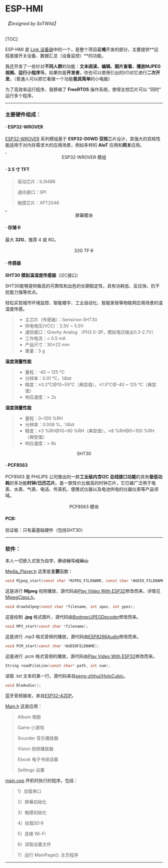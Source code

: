 # ESP-HMI

###### 【Designed by SoTWild】

[TOC]

ESP-HMI 是 [Link 设备链](/blog/sotwild/20211025.html)中的一个，是整个项目最**难**开发的部分，主要提供**远程直接开关设备、数据汇总（设备监控）**的功能。

我还开发了一些针对**不同人群**的功能：**文本阅读、编辑、图片查看、播放MJPEG视频、运行小程序**等。如果你是**开发者**，你也可以使用引出的I/O对它进行**二次开发**。（普通人可以把它看做一个功能**极其简单**的小电脑）

为了高效率运行程序，我移植了 **FreeRTOS** 操作系统，使得主控芯片可以 “同时” 运行多个程序。

------

### 主要硬件组成：

#### · ESP32-WROVER

[ESP32-WROVER](extension://oikmahiipjniocckomdccmplodldodja/pdf-viewer/web/viewer.html?file=http%3A%2F%2Fstatics3.seeedstudio.com%2Fassets%2Ffile%2Fbazaar%2Fproduct%2Fesp32-wrover_datasheet_cn.pdf) 系列模组基于 **ESP32-D0WD** **双核**芯片设计，其强大的双核性能适用于对内存需求大的应用场景，例如多样的 **AIoT** 应用和**网关**应用。

<img src="https://tse2-mm.cn.bing.net/th/id/OIP-C.HAEQhUWocwVcb56vDvSXiwHaFj?pid=ImgDet&rs=1" style="zoom:33%;" />

<center>ESP32-WROVER 模组</center>

#### · 3.5 寸 TFT

> 驱动芯片：ILI9488
>
> 通讯接口：SPI
>
> 触摸芯片：XPT2046

<img src="https://tse1-mm.cn.bing.net/th/id/R-C.c19b0647f33463543697b2392da7909e?rik=XlUPUTWrrgJY4w&riu=http%3a%2f%2fspotpear.cn%2fuploads%2fpicture%2fproduct%2farduino%2farduino-expansion%2f3.5inch-tft-touch-shield%2f3.5inch-tft-touch-shield-02.jpg&ehk=owJ7ZBHyZSnNiZ5OAvgHWOqoyD5GxQSpUkddMqO3YaE%3d&risl=&pid=ImgRaw&r=0" style="zoom:35%;" />

<center>屏幕模块</center>

#### · 存储卡

最大 **32G**，推荐 4 或 8G。

<img src="https://tse1-mm.cn.bing.net/th/id/R-C.d46a9a0f22c0a49e08a9399979d838b5?rik=89LjVtYCdusYQA&riu=http%3a%2f%2fimg.11665.com%2fimg02_p%2fi2%2f10739028636189440%2fT1DGqAFotXXXXXXXXX_!!0-item_pic.jpg&ehk=Y%2fUCSCyDxTxxWsFynax8Yrqs4gzPDIwAu3rvuZC%2fPV8%3d&risl=&pid=ImgRaw&r=0" style="zoom:10%;" />

<center>32G TF卡</center>

#### · 传感器

**SHT30 模拟温湿度传感器**（I2C接口）

SHT30能够提供极高的可靠性和出色的长期稳定性，具有功耗低、反应快、抗干扰能力强等优点。

轻松实现城市环境监控、智能楼宇、工业自动化、智能家居等物联网应用场景的温湿度传感。

> - 主芯片（传感器）：Sensirion SHT30
> - 供电电压(VCC)：3.3V ~ 5.5V
> - 通信接口：Gravity Analog （PH2.0-3P，模拟电压输出0.3-2.7V）
> - 工作电流：< 0.5 mA
> - 产品尺寸：30×22 mm
> - 重量：3 g

**温度测量性能**

> - 量程：-40 ~ 125 ℃
> - 分辨率：0.01 ℃，14bit
> - 精度：±0.2℃@10~55℃（典型值），±1.5℃@-40 ~ 125 ℃（典型值）
> - 响应速度：> 2s

**湿度测量性能**

> - 量程：0~100 %RH
> - 分辨率：0.006 %，14bit
> - 精度：±3 %RH@10~90 %RH（典型值），±8 %RH@0~100 %RH（典型值）
> - 响应速度：> 8s

<img src="https://www.startece.com/startececms/template/website/product/upload/2019/11/04/1324cea8f6a64d76aa382c47696dfd65.jpg" style="zoom:10%;" />

<center>SHT30</center>

#### · PCF8563

PCF8563 是 PHILIPS 公司推出的一款**工业级内含I2C 总线接口功能**的具有**极低功耗**的多功能**时钟/日历芯片**。是一款性价比极高的时钟芯片，它已被广泛用于电表、水表、气表、电话、传真机、便携式仪器以及电池供电的仪器仪表等产品领域。

<img src="https://image3.pushauction.com/2/0/0/f37477f9-6aaa-4217-9548-c36e3e397539/e593b779-4bc5-40a3-a4b6-8498011dd512.jpg" style="zoom:10%;" />

<center>PCF8563 模块</center>

#### PCB:

验证板：只有最基础硬件（包括SHT30）



------

### 软件：

本人一切嵌入式皆为自学，~~原谅我写成屎山~~

[Media_Player.h](https://github.com/SoTWild/ESP-HMI/blob/main/ESP32-HMI/include/Media_Player.h) 这里是**主要**函数：

```c
void Mjpeg_start(const char *MJPEG_FILENAME, const char *AUDIO_FILENAME);
```

这是进行 **Mjpeg** 视频播放，源代码由[Play Video With ESP32](https://www.instructables.com/Play-Video-With-ESP32/)修改而来，详情见[MjpegClass.h](https://github.com/SoTWild/ESP-HMI/blob/main/ESP32-HMI/include/MjpegClass.h)。

```c
void drawSdJpeg(const char *filename, int xpos, int ypos);
```

这是绘制 **.jpg** 格式图片，源代码由[Bodmer/JPEGDecoder](https://github.com/Bodmer/JPEGDecoder)修改而来。

```c
void MP3_start(const char *filename);
```

这是进行 .mp3 格式音频的播放，源代码由[ESP8266Audio](https://github.com/earlephilhower/ESP8266Audio)修改而来。

```c
void PCM_start(const char *AUDIOFILENAME);
```

这是进行 .pcm 格式音频的播放，源代码由[Play Video With ESP32](https://www.instructables.com/Play-Video-With-ESP32/)修改而来。

```c
String readFileLine(const char* path, int num);
```

读取 .txt 文本的某一行，源代码来自[peng-zhihui/HoloCubic](https://github.com/peng-zhihui/HoloCubic)。

```c
void BleAudio();
```

蓝牙音频接收，来自[ESP32-A2DP](https://github.com/pschatzmann/ESP32-A2DP)。



[Main.h](https://github.com/SoTWild/ESP-HMI/blob/main/ESP32-HMI/include/Main.h) 这是应用：

> Album 相册
>
> Game 小游戏
>
> Sounder 音乐播放器
>
> Vision 视频播放器
>
> Ebook 电子书阅读器
>
> Settings 设置



[main.cpp](https://github.com/SoTWild/ESP-HMI/blob/main/ESP32-HMI/src/main.cpp) 开机时执行的程序，包括：

> 1）加载串口
>
> 2）屏幕初始化
>
> 3）触摸初始化
>
> 4）挂载SD卡
>
> 5）连接 Wi-Fi
>
> 6）读取设置文件
>
> 7）运行 MainPage(); 主页程序

------

